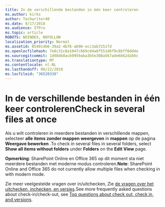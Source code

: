 ```yaml
---
title: In de verschillende bestanden in één keer controleren
ms.author: kirks
author: Techwriter40
ms.date: 9/17/2018
ms.audience: ITPro
ms.topic: article
ROBOTS: NOINDEX, NOFOLLOW
localization_priority: Normal
ms.assetid: 854014b6-39a2-4b76-a696-ecc3ab7251fd
ms.openlocfilehash: 7e8c31c8a1047c669cd4a8f551d8f9c8bff0dd4e
ms.sourcegitcommit: 1d98db8acb9959aba3b5e308a567ade6b62da56c
ms.translationtype: MT
ms.contentlocale: nl-NL
ms.lasthandoff: 08/22/2019
ms.locfileid: "36520338"
---
```

# <a name="check-in-several-files-at-once"></a><span data-ttu-id="e949d-102">In de verschillende bestanden in één keer controleren</span><span class="sxs-lookup"><span data-stu-id="e949d-102">Check in several files at once</span></span>

<span data-ttu-id="e949d-103">Als u wilt controleren in meerdere bestanden in verschillende mappen, selecteer **alle items zonder mappen weergeven** in **mappen** op de pagina **Weergave bewerken** .</span><span class="sxs-lookup"><span data-stu-id="e949d-103">To check in several files in several folders, select **Show all items without folders** under **Folders** on the **Edit View** page.</span></span> 
  
 <span data-ttu-id="e949d-104">**Opmerking**: SharePoint Online en Office 365 op dit moment sta niet meerdere bestanden met moderne modus controleren.</span><span class="sxs-lookup"><span data-stu-id="e949d-104">**Note**: SharePoint Online and Office 365 do not currently allow multiple files when checking in with modern mode.</span></span> 
  
<span data-ttu-id="e949d-105">Zie meer veelgestelde vragen over in/uitchecken, Zie [de vragen over het uitchecken, inchecken, en versies](https://go.microsoft.com/fwlink/?linkid=2018786).</span><span class="sxs-lookup"><span data-stu-id="e949d-105">See more frequently asked questions about check-in/check-out, see [Top questions about check out, check in, and versions](https://go.microsoft.com/fwlink/?linkid=2018786).</span></span>
  

